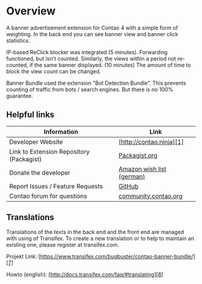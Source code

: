 # Overview

A banner advertisement extension for Contao 4 with a simple form of weighting.
In the back end you can see banner view and banner click statistics.

IP-based ReClick blocker was integrated (5 minutes). Forwarding functioned, but isn't counted.
Similarly, the views within a period not re-counted, if the same banner displayed. (10 minutes)
The amount of time to block the view count can be changed.

Banner Bundle used the extension "Bot Detection Bundle". This prevents counting
of traffic from bots / search engines. But there is no 100% guarantee.


## Helpful links

Information | Link
----------- | ----
Developer Website | [http://contao.ninja][1]
Link to Extension Repository (Packagist) | [Packagist.org][3]
Donate the developer | [Amazon wish list (german)][4]
Report Issues / Feature Requests | [GitHub][5]
Contao forum for questions | [community.contao.org][6]


## Translations

Translations of the texts in the back end and the front end are managed with using of Transifex.
To create a new translation or to help to maintain an existing one, please register at transifex.com.

Projekt Link: [https://www.transifex.com/bugbuster/contao-banner-bundle/][7]

Howto (english): [http://docs.transifex.com/faq/#translating][8]

[1]: http://contao.ninja
[3]: https://packagist.org/packages/bugbuster/contao-banner-bundle
[4]: http://www.amazon.de/wishlist/26HHEJOU03G76
[5]: https://github.com/BugBuster1701/contao-banner-bundle/issues
[6]: https://community.contao.org/en/forumdisplay.php?143
[7]: https://www.transifex.com/bugbuster/contao-banner-bundle/
[8]: http://docs.transifex.com/faq/#translating
